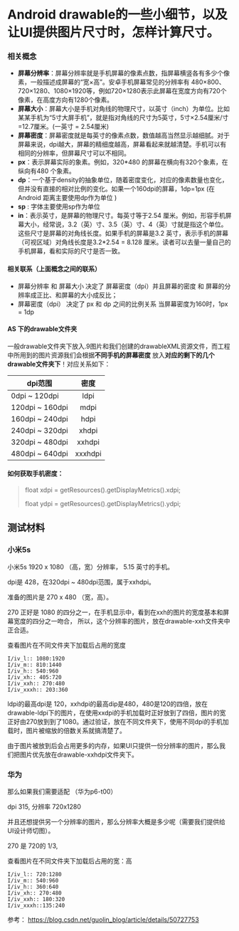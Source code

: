 

# Android drawable的一些小细节，以及让UI提供图片尺寸时，怎样计算尺寸。

### 相关概念

* **屏幕分辨率**：屏幕分辨率就是手机屏幕的像素点数，指屏幕横竖各有多少个像素，一般描述成屏幕的“宽×高”。安卓手机屏幕常见的分辨率有 480×800、720×1280、1080×1920等，例如720×1280表示此屏幕在宽度方向有720个像素，在高度方向有1280个像素。
* **屏幕大小**：屏幕大小是手机对角线的物理尺寸，以英寸（inch）为单位。比如某某手机为“5寸大屏手机”，就是指对角线的尺寸为5英寸，5寸×2.54厘米/寸=12.7厘米。(一英寸 = 2.54厘米)
* **屏幕密度**：屏幕密度就是每英寸的像素点数，数值越高当然显示越细腻。对于屏幕来说，dpi越大，屏幕的精细度越高，屏幕看起来就越清楚。手机可以有相同的分辨率，但屏幕尺寸可以不相同。
* **px**：表示屏幕实际的象素。例如，320*480 的屏幕在横向有320个象素，在纵向有480 个象素。
* **dp**：一个基于density的抽象单位，随着密度变化，对应的像素数量也变化，但并没有直接的相对比例的变化。如果一个160dpi的屏幕，1dp=1px (在Android 距离主要使用dp作为单位 )
* **sp** : 字体主要使用sp作为单位
* **in**：表示英寸，是屏幕的物理尺寸。每英寸等于2.54 厘米。例如，形容手机屏幕大小，经常说，3.2（英）寸、3.5（英）寸、4（英）寸就是指这个单位。这些尺寸是屏幕的对角线长度。如果手机的屏幕是3.2 英寸，表示手机的屏幕（可视区域）对角线长度是3.2*2.54 = 8.128 厘米。读者可以去量一量自己的手机屏幕，看和实际的尺寸是否一致。

#### 相关联系（上面概念之间的联系）

* 屏幕分辨率 和 屏幕大小 决定了 屏幕密度（dpi）并且屏幕的密度 和 屏幕的分辨率成正比、和屏幕的大小成反比；
* 屏幕密度（dpi） 决定了 px 和 dp 之间的比例关系 当屏幕密度为160时，1px = 1dp

#### AS 下的drawable文件夹

一般drawable文件夹下放入.9图片和我们创建的drawableXML资源文件，而工程中所用到的图片资源我们会根据**不同手机的屏幕密度** 放入**对应的剩下的几个drawable文件夹下**！对应关系如下：

| dpi范围 | 密度 |
| --- | :-: |
| 0dpi ~ 120dpi | ldpi |
| 120dpi ~ 160dpi | mdpi |
| 160dpi ~ 240dpi | hdpi |
| 240dpi ~ 320dpi | xhdpi |
| 320dpi ~ 480dpi | xxhdpi |
| 480dpi ~ 640dpi | xxxhdpi |

#### 如何获取手机密度：

>  float xdpi = getResources().getDisplayMetrics().xdpi; 
> 
> float ydpi = getResources().getDisplayMetrics().ydpi; 

## 测试材料
 
### 小米5s
 
小米5s 1920 x 1080 （高，宽）分辨率， 5.15 英寸的手机。

dpi是 428，在320dpi ~ 480dpi范围，属于xxhdpi。

准备的图片是 270 x 480 （宽，高）。

270 正好是 1080
的四分之一，在手机显示中，看到在xxh的图片的宽度基本和屏幕宽度的四分之一吻合，
所以，这个分辨率的图片，放在drawable-xxh文件夹中正合适。

查看图片在不同文件夹下加载后占用的宽度 

```
I/iv_l:: 1080:1920
I/iv_m:: 810:1440
I/iv_h:: 540:960
I/iv_xh:: 405:720
I/iv_xxh:: 270:480
I/iv_xxxh:: 203:360
```

ldpi的最高dpi是 120，xxhdpi的最高dip是480，480是120的四倍，放在drawable-ldpi下的图片，在使用xxdpi的手机加载时正好放到了四倍，图片的宽正好由270放到到了1080。通过验证，放在不同文件夹下，使用不同dpi的手机加载时，图片被缩放的倍数关系就搞清楚了。

由于图片被放到后会占用更多的内存，如果UI只提供一份分辨率的图片，那么我们把图片优先放在drawable-xxhdpi文件夹下。



### 华为 
 
 那么如果我们需要适配 （华为p6-t00）

dpi 315, 分辨率 720x1280

 并且还想提供另一个分辨率的图片，那么分辨率大概是多少呢（需要我们提供给UI设计师切图）。

270 是 720的 1/3,

查看图片在不同文件夹下加载后占用的宽：高
 

```
I/iv_l:: 720:1280 
I/iv_m:: 540:960
I/iv_h:: 360:640 
I/iv_xh:: 270:480 
I/iv_xxh:: 180:320 
I/iv_xxxh::135:240
```




参考： https://blog.csdn.net/guolin_blog/article/details/50727753
